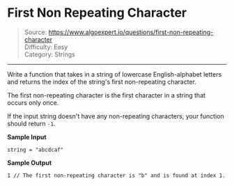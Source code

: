 # First Non Repeating Character
> Source: https://www.algoexpert.io/questions/first-non-repeating-character  
> Difficulty: Easy  
> Category: Strings
---

Write a function that takes in a string of lowercase English-alphabet letters 
and returns the index of the string's first non-repeating character.

The first non-repeating character is the first character in a string that
occurs only once.

If the input string doesn't have any non-repeating characters, your function
should return `-1`.

**Sample Input**
```
string = "abcdcaf"
```

**Sample Output**
```
1 // The first non-repeating character is "b" and is found at index 1.
```
